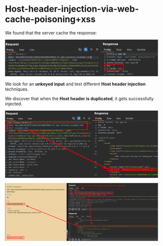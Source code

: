 
# Host-header-injection-via-web-cache-poisoning+xss

We found that the server cache the response:

![Screenshot1](/04-Screenshots/hostcache-xss1.png)

We look for an **unkeyed input** and test different **Host header injection** techniques.

We discover that when the **Host header is duplicated**, it gets successfully injected.

![Screenshot2](/04-Screenshots/hostcache-xss2.png)


![Screenshot3](/04-Screenshots/hostcache-xss3.png)
